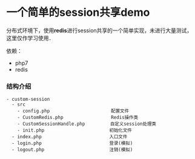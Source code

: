 # 一个简单的session共享demo

分布式环境下，使用**redis**进行session共享的一个简单实现，未进行大量测试，这里仅作学习使用．

依赖：
- php7
- redis

### 结构介绍

```
- custom-session         
  - src
    - config.php 　　　　　　　　　　　　　配置文件
    - CustomRedis.php 　　　　　　　　　　Redis操作类
    - CustomSessionHandle.php 　　　　　自定义session处理类
    - init.php                        初始化文件
  - index.php                         入口文件
  - login.php                         登录(模拟)
  - logout.php                        注销(模拟)
```
